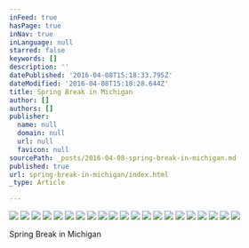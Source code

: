 ```yaml
---
inFeed: true
hasPage: true
inNav: true
inLanguage: null
starred: false
keywords: []
description: ''
datePublished: '2016-04-08T15:18:33.795Z'
dateModified: '2016-04-08T15:18:28.644Z'
title: Spring Break in Michigan
author: []
authors: []
publisher:
  name: null
  domain: null
  url: null
  favicon: null
sourcePath: _posts/2016-04-08-spring-break-in-michigan.md
published: true
url: spring-break-in-michigan/index.html
_type: Article

---
```

![](https://the-grid-user-content.s3-us-west-2.amazonaws.com/f03dd6fa-9e3b-4fce-be0b-85ae2efc8d5d.jpg)
![](https://the-grid-user-content.s3-us-west-2.amazonaws.com/c07cb1c1-9f5b-4147-b0b6-4fe944a5806e.jpg)
![](https://the-grid-user-content.s3-us-west-2.amazonaws.com/38afa0e1-895d-41cf-be5a-00fa87a5a403.jpg)
![](https://the-grid-user-content.s3-us-west-2.amazonaws.com/4c24d26e-3d8f-4b6d-806c-b4f9194bedcb.jpg)
![](https://the-grid-user-content.s3-us-west-2.amazonaws.com/497ab96c-5740-4788-b7f0-4f9244699c9d.jpg)
![](https://the-grid-user-content.s3-us-west-2.amazonaws.com/8d09b393-3b85-4480-aacf-1facb24017d3.jpg)
![](https://the-grid-user-content.s3-us-west-2.amazonaws.com/69e17a77-1f1b-4b74-acb4-e8fe44fabd22.jpg)
![](https://the-grid-user-content.s3-us-west-2.amazonaws.com/0ec902ec-ede8-4248-a216-8fc3aca608a8.jpg)
![](https://the-grid-user-content.s3-us-west-2.amazonaws.com/b5157135-2ab0-41c5-ba28-d78508b23007.jpg)
![](https://the-grid-user-content.s3-us-west-2.amazonaws.com/38d46019-f1b1-42ea-b090-7af8b4215002.jpg)
![](https://the-grid-user-content.s3-us-west-2.amazonaws.com/8cfe841a-c74f-42dc-ada0-7c4a6a970eaa.jpg)
![](https://the-grid-user-content.s3-us-west-2.amazonaws.com/f488acd1-267f-4737-81e3-658f66015618.jpg)
![](https://the-grid-user-content.s3-us-west-2.amazonaws.com/3dcefe1c-cc36-4e64-b6f6-572828220a2b.jpg)
![](https://the-grid-user-content.s3-us-west-2.amazonaws.com/ac33bbb3-921c-491c-8acb-bc89f7608ee9.jpg)
![](https://the-grid-user-content.s3-us-west-2.amazonaws.com/7628e753-d092-47f8-9e1d-21ab9727d724.jpg)
![](https://the-grid-user-content.s3-us-west-2.amazonaws.com/9da47e3e-9181-4b8a-ba86-e149321f0fb1.jpg)
![](https://the-grid-user-content.s3-us-west-2.amazonaws.com/09873bef-048e-45bd-89c4-a52213df4b64.jpg)
![](https://the-grid-user-content.s3-us-west-2.amazonaws.com/271bba9c-9225-4d18-be50-3b23ca29260b.jpg)
![](https://the-grid-user-content.s3-us-west-2.amazonaws.com/73b7539a-a508-4c4c-a034-78859d4783fb.jpg)
![](https://the-grid-user-content.s3-us-west-2.amazonaws.com/1c7c86cc-4c54-4ca8-9d68-b813da682d0b.jpg)
![](https://the-grid-user-content.s3-us-west-2.amazonaws.com/52313901-c487-459b-80ec-345d0db82bb0.jpg)

Spring Break in Michigan